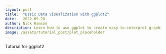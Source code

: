 ```yaml
---
layout: post
title:  "Basic Data Visualization with ggplot2"
date:   2022-09-28
author: Nick Hamson
description: Learn how to use ggplot to create easy-to-interpret graphics
image: /assets/tutorial_post/plot_placeholder
---
```







Tutorial for ggplot2

